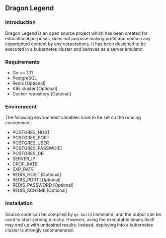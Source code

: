 ## Dragon Legend
### Introduction
Dragon Legend is an open source project which has been created for educational purposes, does not purpose making profit and contain any copyrighted content by any corporations. It has been designed to be executed in a kubernetes cluster and behaves as a server emulator.

### Requirements
* Go >= 1.11
* PostgreSQL
* Redis [Optional]
* K8s cluster [Optional]
* Docker repository [Optional]

### Environment
The following environment variables have to be set on the running environment.

* POSTGRES_HOST
* POSTGRES_PORT
* POSTGRES_USER
* POSTGRES_PASSWORD
* POSTGRES_DB
* SERVER_IP
* DROP_RATE
* EXP_RATE
* REDIS_HOST [Optional]
* REDIS_PORT [Optional]
* REDIS_PASSWORD [Optional]
* REDIS_SCHEME [Optional]

### Installation
Source code can be compiled by `go build` command, and the output can be used to start serving directly. However, using the executable binary itself may end up with undesired results. Instead, deploying into a kubernetes cluster is strongly recommended.
